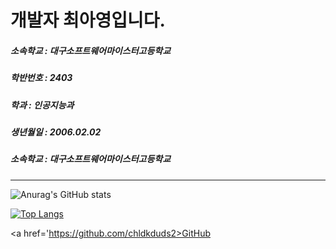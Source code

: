   
  
  <h1 style='background=black color='white''>개발자 최아영입니다.</h1>
  <h5>소속학교 : 대구소프트웨어마이스터고등학교</h5>
  <h5>학반번호 : 2403</h5>
  <h5>학과 : 인공지능과</h5>
  <h5>생년월일 : 2006.02.02</h5>
  <h5>소속학교 : 대구소프트웨어마이스터고등학교</h5>
  <hr/>

  ![Anurag's GitHub stats](https://github-readme-stats.vercel.app/api?username=chldkduds2&show_icons=true&theme=radical)


[![Top Langs](https://github-readme-stats.vercel.app/api/top-langs/?username=chldkduds2&layout=compact)](https://github.com/chldkduds2/github-readme-stats)

<a href='https://github.com/chldkduds2>GitHub</a>





